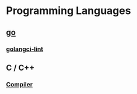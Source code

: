 # Programming Languages

## [go](./go/index.md)

### [golangci-lint](../tools/golangci_lint.md)


## C / C++

### [Compiler](./c_cpp/compiler.md)
